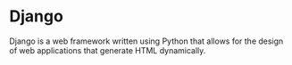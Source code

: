 # Django



Django is a web framework written using Python that allows for the design of web applications that generate HTML dynamically.